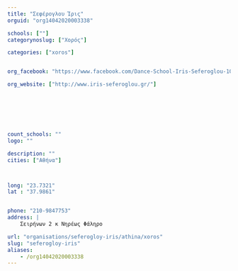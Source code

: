 ```yaml
---
title: "Σεφέρογλου Ίρις"
orguid: "org14042020003338"

schools: [""]
categorynoslug: ["Χορός"]

categories: ["xoros"]


org_facebook: "https://www.facebook.com/Dance-School-Iris-Seferoglou-109837850418618/"

org_website: ["http://www.iris-seferoglou.gr/"]







count_schools: ""
logo: ""

description: ""
cities: ["Αθήνα"]



long: "23.7321"
lat : "37.9861"


phone: "210-9847753"
address: |
    Σειρήνων 2 κ Νηρέως Φάληρο

url: "organisations/seferogloy-iris/athina/xoros"
slug: "seferogloy-iris"
aliases:
    - /org14042020003338
---
```



